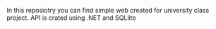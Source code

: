 In this reposiotry you can find simple web created for university class project. 
API is crated using .NET and SQLlite
